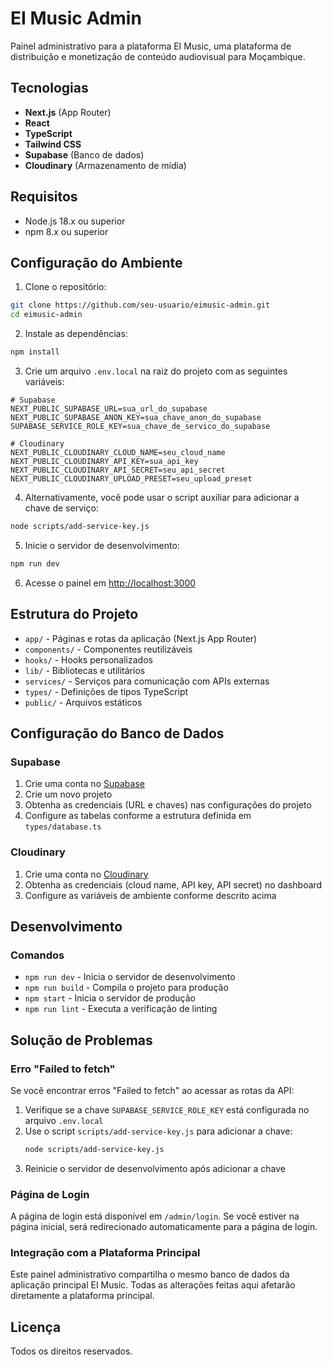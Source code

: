 # EI Music Admin

Painel administrativo para a plataforma EI Music, uma plataforma de distribuição e monetização de conteúdo audiovisual para Moçambique.

## Tecnologias

- **Next.js** (App Router)
- **React**
- **TypeScript**
- **Tailwind CSS**
- **Supabase** (Banco de dados)
- **Cloudinary** (Armazenamento de mídia)

## Requisitos

- Node.js 18.x ou superior
- npm 8.x ou superior

## Configuração do Ambiente

1. Clone o repositório:
```bash
git clone https://github.com/seu-usuario/eimusic-admin.git
cd eimusic-admin
```

2. Instale as dependências:
```bash
npm install
```

3. Crie um arquivo `.env.local` na raiz do projeto com as seguintes variáveis:
```
# Supabase
NEXT_PUBLIC_SUPABASE_URL=sua_url_do_supabase
NEXT_PUBLIC_SUPABASE_ANON_KEY=sua_chave_anon_do_supabase
SUPABASE_SERVICE_ROLE_KEY=sua_chave_de_servico_do_supabase

# Cloudinary
NEXT_PUBLIC_CLOUDINARY_CLOUD_NAME=seu_cloud_name
NEXT_PUBLIC_CLOUDINARY_API_KEY=sua_api_key
NEXT_PUBLIC_CLOUDINARY_API_SECRET=seu_api_secret
NEXT_PUBLIC_CLOUDINARY_UPLOAD_PRESET=seu_upload_preset
```

4. Alternativamente, você pode usar o script auxiliar para adicionar a chave de serviço:
```bash
node scripts/add-service-key.js
```

5. Inicie o servidor de desenvolvimento:
```bash
npm run dev
```

6. Acesse o painel em [http://localhost:3000](http://localhost:3000)

## Estrutura do Projeto

- `app/` - Páginas e rotas da aplicação (Next.js App Router)
- `components/` - Componentes reutilizáveis
- `hooks/` - Hooks personalizados
- `lib/` - Bibliotecas e utilitários
- `services/` - Serviços para comunicação com APIs externas
- `types/` - Definições de tipos TypeScript
- `public/` - Arquivos estáticos

## Configuração do Banco de Dados

### Supabase

1. Crie uma conta no [Supabase](https://supabase.com/)
2. Crie um novo projeto
3. Obtenha as credenciais (URL e chaves) nas configurações do projeto
4. Configure as tabelas conforme a estrutura definida em `types/database.ts`

### Cloudinary

1. Crie uma conta no [Cloudinary](https://cloudinary.com/)
2. Obtenha as credenciais (cloud name, API key, API secret) no dashboard
3. Configure as variáveis de ambiente conforme descrito acima

## Desenvolvimento

### Comandos

- `npm run dev` - Inicia o servidor de desenvolvimento
- `npm run build` - Compila o projeto para produção
- `npm start` - Inicia o servidor de produção
- `npm run lint` - Executa a verificação de linting

## Solução de Problemas

### Erro "Failed to fetch"

Se você encontrar erros "Failed to fetch" ao acessar as rotas da API:

1. Verifique se a chave `SUPABASE_SERVICE_ROLE_KEY` está configurada no arquivo `.env.local`
2. Use o script `scripts/add-service-key.js` para adicionar a chave:
   ```bash
   node scripts/add-service-key.js
   ```
3. Reinicie o servidor de desenvolvimento após adicionar a chave

### Página de Login

A página de login está disponível em `/admin/login`. Se você estiver na página inicial, será redirecionado automaticamente para a página de login.

### Integração com a Plataforma Principal

Este painel administrativo compartilha o mesmo banco de dados da aplicação principal EI Music. Todas as alterações feitas aqui afetarão diretamente a plataforma principal.

## Licença

Todos os direitos reservados.
